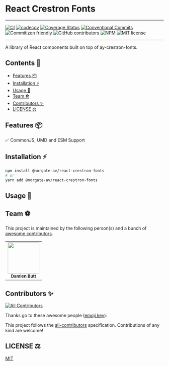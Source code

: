 # React Crestron Fonts

---

[![CI](https://github.com/Norgate-AV-Solutions-Ltd/react-crestron-fonts/actions/workflows/main.yml/badge.svg?branch=develop)](https://github.com/Norgate-AV-Solutions-Ltd/react-crestron-fonts/actions/workflows/main.yml)
[![codecov](https://codecov.io/gh/Norgate-AV-Solutions-Ltd/react-crestron-fonts/branch/develop/graph/badge.svg?token=ZA36O8UTSI)](https://codecov.io/gh/Norgate-AV-Solutions-Ltd/react-crestron-fonts)
[![Coverage Status](https://coveralls.io/repos/github/Norgate-AV-Solutions-Ltd/react-crestron-fonts/badge.svg?branch=develop)](https://coveralls.io/github/Norgate-AV-Solutions-Ltd/react-crestron-fonts?branch=develop)
[![Conventional Commits](https://img.shields.io/badge/Conventional%20Commits-1.0.0-%23FE5196?logo=conventionalcommits&logoColor=white)](https://conventionalcommits.org)
[![Commitizen friendly](https://img.shields.io/badge/commitizen-friendly-brightgreen.svg)](http://commitizen.github.io/cz-cli/)
[![GitHub contributors](https://img.shields.io/github/contributors/Norgate-AV-Solutions-Ltd/react-crestron-fonts)](#contributors)
[![NPM](https://img.shields.io/npm/v/@norgate-av/react-crestron-fonts.svg)](https://www.npmjs.com/package/@norgate-av/react-crestron-fonts)
[![MIT license](https://img.shields.io/badge/License-MIT-blue.svg)](LICENSE)

---

A library of React components built on top of ay-crestron-fonts.

<!-- START doctoc generated TOC please keep comment here to allow auto update -->
<!-- DON'T EDIT THIS SECTION, INSTEAD RE-RUN doctoc TO UPDATE -->

## Contents 📖

-   [Features :package:](#features-package)
-   [Installation :zap:](#installation-zap)
-   [Usage :rocket:](#usage-rocket)
-   [Team :soccer:](#team-soccer)
-   [Contributors :sparkles:](#contributors-sparkles)
-   [LICENSE :balance_scale:](#license-balance_scale)

<!-- END doctoc generated TOC please keep comment here to allow auto update -->

## Features :package:

<!-- ✅ Collection of 18 hooks -->

✅ CommonJS, UMD and ESM Support

<!-- ✅ Built-in Type definitions for TypeScript -->

## Installation :zap:

```sh
npm install @norgate-av/react-crestron-fonts
# or
yarn add @norgate-av/react-crestron-fonts
```

## Usage :rocket:

## Team :soccer:

This project is maintained by the following person(s) and a bunch of [awesome contributors](https://github.com/Norgate-AV-Solutions-Ltd/react-crestron-fonts/graphs/contributors).

<table>
  <tr>
    <td align="center"><a href="https://github.com/damienbutt"><img src="https://avatars.githubusercontent.com/damienbutt?v=4?s=100" width="100px;" alt=""/><br /><sub><b>Damien Butt</b></sub></a><br /></td>
  </tr>
</table>

## Contributors :sparkles:

<!-- ALL-CONTRIBUTORS-BADGE:START - Do not remove or modify this section -->

[![All Contributors](https://img.shields.io/badge/all_contributors-2-orange.svg)](#contributors-)

<!-- ALL-CONTRIBUTORS-BADGE:END -->

Thanks go to these awesome people ([emoji key](https://allcontributors.org/docs/en/emoji-key)):

<!-- ALL-CONTRIBUTORS-LIST:START - Do not remove or modify this section -->
<!-- prettier-ignore-start -->
<!-- markdownlint-disable -->

<!-- markdownlint-restore -->
<!-- prettier-ignore-end -->

<!-- ALL-CONTRIBUTORS-LIST:END -->

This project follows the [all-contributors](https://allcontributors.org) specification.
Contributions of any kind are welcome!

## LICENSE :balance_scale:

[MIT](LICENSE)
